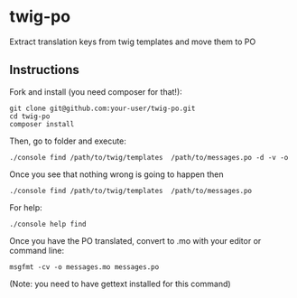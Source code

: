 twig-po
=======

Extract translation keys from twig templates and move them to PO

Instructions
------------

Fork and install (you need composer for that!):

    git clone git@github.com:your-user/twig-po.git
    cd twig-po
    composer install

Then, go to folder and execute:

    ./console find /path/to/twig/templates  /path/to/messages.po -d -v -o

Once you see that nothing wrong is going to happen then

    ./console find /path/to/twig/templates  /path/to/messages.po

For help:

    ./console help find

Once you have the PO translated, convert to .mo with your editor or command line:

    msgfmt -cv -o messages.mo messages.po

(Note: you need to have gettext installed for this command)
